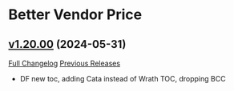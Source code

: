 # Better Vendor Price

## [v1.20.00](https://github.com/mooreatv/BetterVendorPrice/tree/v1.20.00) (2024-05-31)
[Full Changelog](https://github.com/mooreatv/BetterVendorPrice/compare/v1.19.07...v1.20.00) [Previous Releases](https://github.com/mooreatv/BetterVendorPrice/releases)

- DF new toc, adding Cata instead of Wrath TOC, dropping BCC  

